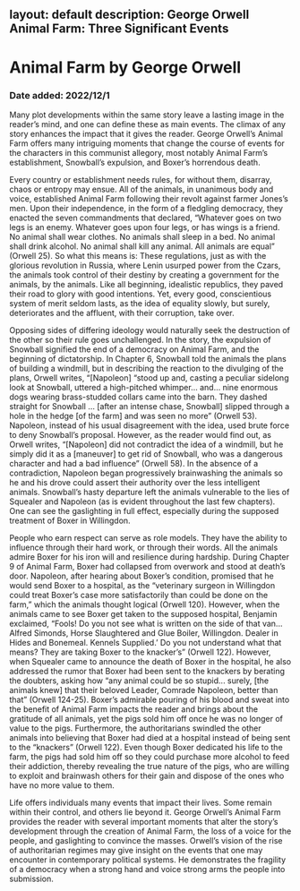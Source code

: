 layout: default
description: George Orwell Animal Farm: Three Significant Events
---
# Animal Farm by George Orwell
### Date added: 2022/12/1
Many plot developments within the same story leave a lasting image in the reader’s mind, and one can define these as main events. The climax of any story enhances the impact that it gives the reader. George Orwell’s Animal Farm offers many intriguing moments that change the course of events for the characters in this communist allegory, most notably Animal Farm’s establishment, Snowball’s expulsion, and Boxer’s horrendous death.
 
Every country or establishment needs rules, for without them, disarray, chaos or entropy may ensue. All of the animals, in unanimous body and voice, established Animal Farm following their revolt against farmer Jones’s men. Upon their independence, in the form of a fledgling democracy, they enacted the seven commandments that declared, “Whatever goes on two legs is an enemy. Whatever goes upon four legs, or has wings is a friend. No animal shall wear clothes. No animals shall sleep in a bed. No animal shall drink alcohol. No animal shall kill any animal. All animals are equal” (Orwell 25). So what this means is:  These regulations, just as with the glorious revolution in Russia, where Lenin usurped power from the Czars, the animals took control of their destiny by creating a government for the animals, by the animals. Like all beginning, idealistic republics, they paved their road to glory with good intentions. Yet, every good, conscientious system of merit seldom lasts, as the idea of equality slowly, but surely, deteriorates and the affluent, with their corruption, take over.  
 
Opposing sides of differing ideology would naturally seek the destruction of the other so their rule goes unchallenged. In the story, the expulsion of Snowball signified the end of a democracy on Animal Farm, and the beginning of dictatorship. In Chapter 6, Snowball told the animals the plans of building a windmill, but in describing the reaction to the divulging of the plans, Orwell writes, “[Napoleon] “stood up and, casting a peculiar sidelong look at Snowball, uttered a high-pitched whimper… and… nine enormous dogs wearing brass-studded collars came into the barn. They dashed straight for Snowball … [after an intense chase, Snowball] slipped through a hole in the hedge [of the farm] and was seen no more” (Orwell 53). Napoleon, instead of his usual disagreement with the idea, used brute force to deny Snowball’s proposal. However, as the reader would find out, as Orwell writes, “[Napoleon] did not contradict the idea of a windmill, but he simply did it as a [maneuver] to get rid of Snowball, who was a dangerous character and had a bad influence” (Orwell 58). In the absence of a contradiction, Napoleon began progressively brainwashing the animals so he and his drove could assert their authority over the less intelligent animals. Snowball’s hasty departure left the animals vulnerable to the lies of Squealer and Napoleon (as is evident throughout the last few chapters). One can see the gaslighting in full effect, especially during the supposed treatment of Boxer in Willingdon. 
 
People who earn respect can serve as role models. They have the ability to influence through their hard work, or through their words. All the animals admire Boxer for his iron will and resilience during hardship. During Chapter 9 of Animal Farm, Boxer had collapsed from overwork and stood at death’s door. Napoleon, after hearing about Boxer’s condition, promised that he would send Boxer to a hospital, as the “veterinary surgeon in Willingdon could treat Boxer’s case more satisfactorily than could be done on the farm,” which the animals thought logical (Orwell 120). However, when the animals came to see Boxer get taken to the supposed hospital, Benjamin exclaimed, “Fools! Do you not see what is written on the side of that van... Alfred Simonds, Horse Slaughtered and Glue Boiler, Willingdon. Dealer in Hides and Bonemeal. Kennels Supplied.’ Do you not understand what that means? They are taking Boxer to the knacker’s” (Orwell 122). However, when Squealer came to announce the death of Boxer in the hospital, he also addressed the rumor that Boxer had been sent to the knackers by berating the doubters, asking how “any animal could be so stupid... surely, [the animals knew] that their beloved Leader, Comrade Napoleon, better than that” (Orwell 124-25). Boxer’s admirable pouring of his blood and sweat into the benefit of Animal Farm impacts the reader and brings about the gratitude of all animals, yet the pigs sold him off once he was no longer of value to the pigs. Furthermore, the authoritarians swindled the other animals into believing that Boxer had died at a hospital instead of being sent to the “knackers” (Orwell 122). Even though Boxer dedicated his life to the farm, the pigs had sold him off so they could purchase more alcohol to feed their addiction, thereby revealing the true nature of the pigs, who are willing to exploit and brainwash others for their gain and dispose of the ones who have no more value to them.
 
Life offers individuals many events that impact their lives. Some remain within their control, and others lie beyond it. George Orwell’s Animal Farm provides the reader with several important moments that alter the story’s development through the creation of Animal Farm, the loss of a voice for the people, and gaslighting to convince the masses. Orwell’s vision of the rise of authoritarian regimes may give insight on the events that one may encounter in contemporary political systems. He demonstrates the fragility of a democracy when a strong hand and voice strong arms the people into submission. 